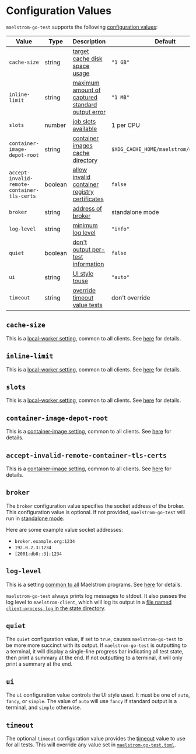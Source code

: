 # Configuration Values

`maelstrom-go-test` supports the following [configuration values](../config.md):

Value                                                                  | Type    | Description                                                                                 | Default
-----------------------------------------------------------------------|---------|---------------------------------------------------------------------------------------------|----------------
<span style="white-space: nowrap;">`cache-size`</span>                 | string  | [target cache disk space usage](#cache-size)                                                | `"1 GB"`
<span style="white-space: nowrap;">`inline-limit`</span>               | string  | [maximum amount of captured standard output error](#inline-limit)                           | `"1 MB"`
<span style="white-space: nowrap;">`slots`</span>                      | number  | [job slots available](#slots)                                                               | 1 per CPU
<span style="white-space: nowrap;">`container-image-depot-root`</span> | string  | [container images cache directory](#container-image-depot-root)                             | `$XDG_CACHE_HOME/maelstrom/containers`
`accept-invalid-remote-container-tls-certs`                            | boolean | [allow invalid container registry certificates](#accept-invalid-remote-container-tls-certs) | `false`
<span style="white-space: nowrap;">`broker`</span>                     | string  | [address of broker](#broker)                                                                | standalone mode
<span style="white-space: nowrap;">`log-level`</span>                  | string  | [minimum log level](#log-level)                                                             | `"info"`
<span style="white-space: nowrap;">`quiet`</span>                      | boolean | [don't output per-test information](#quiet)                                                 | `false`
<span style="white-space: nowrap;">`ui`</span>                         | string  | [UI style touse](#ui)                                                                       | `"auto"`
<span style="white-space: nowrap;">`timeout`</span>                    | string  | [override timeout value tests](#timeout)                                                    | don't override

## `cache-size`

This is a [local-worker setting](../local-worker.md), common to all clients. See [here](../local-worker.md#cache-size) for details.

## `inline-limit`

This is a [local-worker setting](../local-worker.md), common to all clients. See [here](../local-worker.md#inline-limit) for details.

## `slots`

This is a [local-worker setting](../local-worker.md), common to all clients. See [here](../local-worker.md#slots) for details.

## `container-image-depot-root`

This is a [container-image setting](../container-images.md), common to all clients. See [here](../container-images.md#container-image-depot-root) for details.

## `accept-invalid-remote-container-tls-certs`

This is a [container-image setting](../container-images.md), common to all clients. See [here](../container-images.md#accept-invalid-remote-container-tls-certs) for details.

## `broker`

The `broker` configuration value specifies the socket address of the broker.
This configuration value is optional. If not provided, <span
style="white-space: nowrap;">`maelstrom-go-test`</span> will run in [standalone
mode](../local-worker.md).

Here are some example value socket addresses:
  - `broker.example.org:1234`
  - `192.0.2.3:1234`
  - `[2001:db8::3]:1234`

## `log-level`

This is a setting [common to all](../common-config.md) Maelstrom programs.
See [here](../common-config.md#log-level) for details.

<span style="white-space: nowrap;">`maelstrom-go-test`</span> always prints log
messages to stdout. It also passes
the log level to `maelstrom-client`, which will log its output in a [file named
`client-process.log` in the state directory](target-dir.md#client-log-file).

## `quiet`

The `quiet` configuration value, if set to `true`, causes <span
style="white-space: nowrap;">`maelstrom-go-test`</span> to be more more succinct
with its output. If <span style="white-space: nowrap;">`maelstrom-go-test`</span>
is outputting to a terminal, it will display a single-line progress bar
indicating all test state, then print a summary at the end. If not outputting
to a terminal, it will only print a summary at the end.

## `ui`

The `ui` configuration value controls the UI style used. It must be one of
`auto`, `fancy`, or `simple`. The value of `auto` will use `fancy` if standard
output is a terminal, and `simple` otherwise.

## `timeout`

The optional `timeout` configuration value provides the
[timeout](../spec.md#timeout) value to use for all tests. This will override
any value set in [`maelstrom-go-test.toml`](spec/fields.md#timeout).

